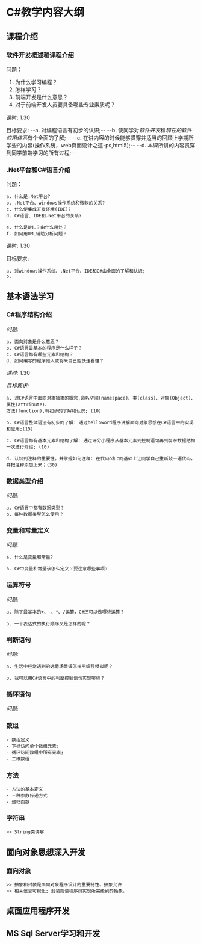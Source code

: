 # C#教学内容大纲


## 课程介绍

### 软件开发概述和课程介绍

问题：

 1. 为什么学习编程？
 2. 怎样学习？
 3. 前端开发是什么意思？
 4. 对于前端开发人员要具备哪些专业素质呢？

课时: 1.30

目标要求: 
	--a. 对编程语言有初步的认识;--
	--b. 使同学对*软件开发*和*现在的软件应用体系*有个全面的了解;--
	--c. 在讲内容的时候能够贯穿并适当的回顾上学期所学些的内容(操作系统，web页面设计之道-ps,html5);--
	--d. 本课所讲的内容贯穿到同学前端学习的所有过程;--
	
### .Net平台和C#语言介绍

问题：
	
	a. 什么是.Net平台? 
	b. .Net平台、windows操作系统和微软的关系? 
	c. 什么使集成开发环境(IDE)?
	d. C#语言、IDE和.Net平台的关系?
	
	e. 什么是UML？由什么用处？
	f. 如何用UML辅助分析问题？

课时: 1.30

目标要求: 

	a. 对windows操作系统、.Net平台、IDE和C#由全面的了解和认识;
	b. 

## 基本语法学习
	
### C#程序结构介绍

*问题:*
	
	a. 面向对象是什么意思？
	b. C#语言最基本的程序是什么样子？
	c. C#语言都有哪些元素和结构？
	d. 如何编写的程序他人或将来自己能快速看懂？

*课时:* 1.30

*目标要求:*

	a. 对C#语言中面向对象抽象的概念,命名空间(namespace)、类(class)、对象(Object)、属性(attribute)、
	方法(function),有初步的了解和认识; (10)
	
	b. C#语言整体语法有初步的了解: 通过helloword程序讲解面向对象思想在C#语言中的实现和应用;(15)
	
	c. C#语言都有基本元素和结构了解: 通过评分小程序从基本元素到控制语句再到复杂数据结构一次进行介绍; (10)
	
	d. 认识到注释的重要性，并掌握如何注释: 在代码b和c的基础上让同学自己重新敲一遍代码，并把注释添加上来；(30)
	
### 数据类型介绍
	
*问题:*

	a. C#语言中都有数据类型？
	b. 每种数据类型怎么使用？

### 变量和常量定义

*问题:*
	
	a. 什么是变量和常量?
	
	b. C#中变量和常量该怎么定义？要注意哪些事项?

### 运算符号

*问题:*

	a. 除了最基本的+、-、*、/运算，C#还可以做哪些运算？
	
	b. 一个表达式的执行顺序又是怎样的呢？
	
### 判断语句

*问题:*

	a. 生活中经常遇到的选着场景该怎样用编程模拟呢？
	
	b. 我可以用C#语言中的判断控制语句实现哪些？
	
### 循环语句

*问题:*

	
### 数组

	- 数组定义
	- 下标访问单个数组元素;
	- 循环访问数组中所有元素;
	- 二维数组

### 方法

	- 方法的基本定义
	- 三种参数传递方式
	- 递归函数

### 字符串

	>> String类讲解


## 面向对象思想深入开发

### 面向对象

	>> 抽象和封装是面向对象程序设计的重要特性。抽象允许
	>> 相关信息可视化; 封装则使程序员实现所需级别的抽象。

## 桌面应用程序开发

## MS Sql Server学习和开发
